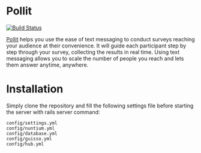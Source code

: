 Pollit
======

[![Build Status](https://travis-ci.org/instedd/pollit.svg)](https://travis-ci.org/instedd/pollit)

[Pollit](pollit.instedd.org) helps you use the ease of text messaging to conduct surveys reaching your audience at their convenience. It will guide each participant step by step through your survey, collecting the results in real time. Using text messaging allows you to scale the number of people you reach and lets them answer anytime, anywhere.

Installation
============

Simply clone the repository and fill the following settings file before starting the server with rails server command:

    config/settings.yml
    config/nuntium.yml
    config/database.yml
    config/guisso.yml
    config/hub.yml

